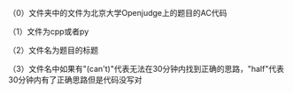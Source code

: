 （0）文件夹中的文件为北京大学Openjudge上的题目的AC代码

（1）文件为cpp或者py

（2）文件名为题目的标题

（3）文件名中如果有"(can't)"代表无法在30分钟内找到正确的思路，"half"代表30分钟内有了正确思路但是代码没写对
